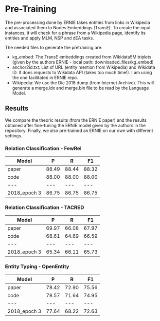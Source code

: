 # Pre-Training
The pre-processing done by ERNIE takes entities from links in Wikipedia and associated them to Nodes Embeddings (TransE). To create the input instances, it will check for a phrase from a Wikipedia page, identify its entities and apply MLM, NSP and dEA tasks.

The needed files to generate the pretraining are:
- kg_embed: The TransE embeddings created from Wikidata5M triplets (given by the authors ERNIE - local path: downloaded_files/kg_embed)
- anchor2id.txt: List of URL (entity mention from Wikipedia) and Wikidata ID. It does requests to Wikidata API (takes too much time!). I am using the one facilitated in ERNIE repo.
- Wikipedia: We use the Dic 2018 dump (from Internet Archive). This will generate a merge.idx and merge.bin file to be read by the Language Model.


## Results
We compare the theoric results (from the ERNIE paper) and the results obtained after fine-tuning the ERNIE model given by the authors in the repository. Finally, we also pre-trained an ERNIE on our own with different settings.

### Relation Classification - FewRel


| Model | P | R | F1 |
| --- | --- | --- | --- |
| paper | 88.49 | 88.44 | 88.32 |
| code | 88.00 | 88.00 | 88.00 |
| --- | --- | --- | ---|
|2018_epoch 3| 86.75 | 86.75 | 86.75|



### Relation Classification - TACRED



| Model | P | R | F1 |
| --- | --- | --- | --- |
| paper | 69.97 | 66.08 | 67.97 |
| code | 68.61 | 64.69 | 66.59 |
| --- | --- | --- | --- |
|2018_epoch 3| 65.34 | 66.11 | 65.73|




### Entity Typing - OpenEntity



| Model | P | R | F1 |
| --- | --- | --- | --- |
| paper | 78.42 | 72.90 | 75.56 |
| code | 78.57 | 71.64 | 74.95 |
| --- | --- | --- | --- |
|2018_epoch 3| 77.64 | 68.22 | 72.63|



